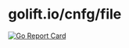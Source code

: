 # golift.io/cnfg/file

[![Go Report Card](https://goreportcard.com/badge/golift.io/cnfg/file)](https://goreportcard.com/report/golift.io/cnfg/file)
